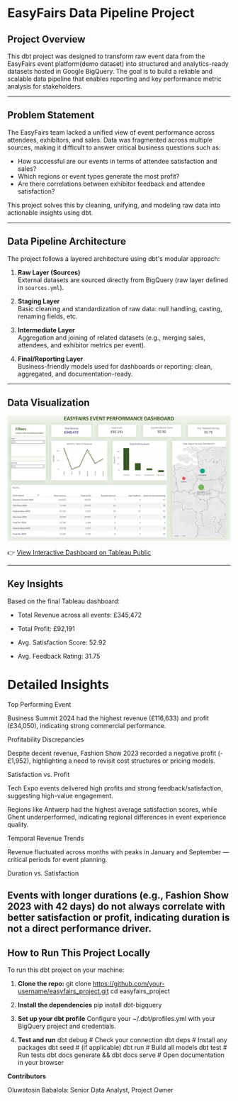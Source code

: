 # EasyFairs Data Pipeline Project

## Project Overview

This dbt project was designed to transform raw event data from the EasyFairs event platform(demo dataset) into structured and analytics-ready datasets hosted in Google BigQuery. The goal is to build a reliable and scalable data pipeline that enables reporting and key performance metric analysis for stakeholders.

---

## Problem Statement

The EasyFairs team lacked a unified view of event performance across attendees, exhibitors, and sales. Data was fragmented across multiple sources, making it difficult to answer critical business questions such as:

- How successful are our events in terms of attendee satisfaction and sales?
- Which regions or event types generate the most profit?
- Are there correlations between exhibitor feedback and attendee satisfaction?

This project solves this by cleaning, unifying, and modeling raw data into actionable insights using dbt.

---

## Data Pipeline Architecture

The project follows a layered architecture using dbt's modular approach:

1. **Raw Layer (Sources)**  
   External datasets are sourced directly from BigQuery (raw layer defined in `sources.yml`).

2. **Staging Layer**  
   Basic cleaning and standardization of raw data: null handling, casting, renaming fields, etc.

3. **Intermediate Layer**  
   Aggregation and joining of related datasets (e.g., merging sales, attendees, and exhibitor metrics per event).

4. **Final/Reporting Layer**  
   Business-friendly models used for dashboards or reporting: clean, aggregated, and documentation-ready.

---

## Data Visualization

![EasyFairs Dashboard](snapshots/easyfairs_dashboard.png)

👉 [View Interactive Dashboard on Tableau Public](https://public.tableau.com/app/profile/babalolatosin/viz/Easyfairs/Dashboard1?publish=yes)

---


## Key Insights

Based on the final Tableau dashboard:

- Total Revenue across all events: £345,472

- Total Profit: £92,191

- Avg. Satisfaction Score: 52.92

- Avg. Feedback Rating: 31.75

# Detailed Insights
Top Performing Event

Business Summit 2024 had the highest revenue (£116,633) and profit (£34,050), indicating strong commercial performance.

Profitability Discrepancies

Despite decent revenue, Fashion Show 2023 recorded a negative profit (-£1,952), highlighting a need to revisit cost structures or pricing models.

Satisfaction vs. Profit

Tech Expo events delivered high profits and strong feedback/satisfaction, suggesting high-value engagement.

Regions like Antwerp had the highest average satisfaction scores, while Ghent underperformed, indicating regional differences in event experience quality.

Temporal Revenue Trends

Revenue fluctuated across months with peaks in January and September — critical periods for event planning.

Duration vs. Satisfaction

Events with longer durations (e.g., Fashion Show 2023 with 42 days) do not always correlate with better satisfaction or profit, indicating duration is not a direct performance driver.
---

## How to Run This Project Locally

To run this dbt project on your machine:

1. **Clone the repo:**
   git clone https://github.com/your-username/easyfairs_project.git
   cd easyfairs_project

2. **Install the dependencies**
pip install dbt-bigquery

3. **Set up your dbt profile**
Configure your ~/.dbt/profiles.yml with your BigQuery project and credentials.

4. **Test and run**
dbt debug      # Check your connection
dbt deps       # Install any packages
dbt seed       # (if applicable)
dbt run        # Build all models
dbt test       # Run tests
dbt docs generate && dbt docs serve  # Open documentation in your browser

**Contributors**

Oluwatosin Babalola: Senior Data Analyst, Project Owner
